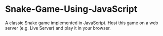 # Snake-Game-Using-JavaScript
A classic Snake game implemented in JavaScript.
Host this game on a web server (e.g. Live Server) and play it in your browser.
